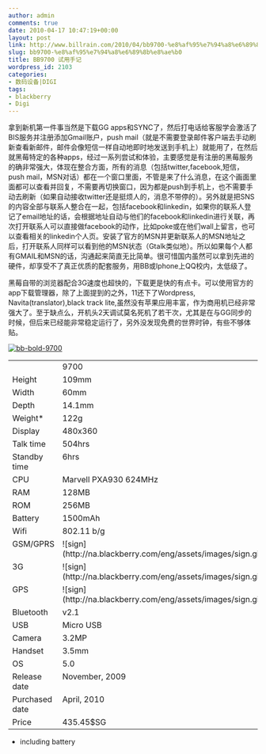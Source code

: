 ```yaml
---
author: admin
comments: true
date: 2010-04-17 10:47:19+00:00
layout: post
link: http://www.billrain.com/2010/04/bb9700-%e8%af%95%e7%94%a8%e6%89%8b%e8%ae%b0/
slug: bb9700-%e8%af%95%e7%94%a8%e6%89%8b%e8%ae%b0
title: BB9700 试用手记
wordpress_id: 2103
categories:
- 数码设备|DIGI
tags:
- blackberry
- Digi
---
```


拿到新机第一件事当然是下载GG apps和SYNC了，然后打电话给客服学会激活了BIS服务并注册添加Gmail账户，push mail（就是不需要登录邮件客户端去手动刷新查看新邮件，邮件会像短信一样自动地即时地发送到手机上）就能用了，在然后就黑莓特定的各种apps，经过一系列尝试和体验，主要感觉是有注册的黑莓服务的确非常强大，体现在整合方面，所有的消息（包括twitter,facebook,短信，push mail，MSN对话）都在一个窗口里面，不管是来了什么消息，在这个画面里面都可以查看并回复，不需要再切换窗口，因为都是push到手机上，也不需要手动去刷新（如果自动接收twitter还是挺烦人的，消息不带停的）。另外就是把SNS的内容全部与联系人整合在一起，包括facebook和linkedin，如果你的联系人登记了email地址的话，会根据地址自动与他们的facebook和linkedin进行关联，再次打开联系人可以直接做facebook的动作，比如poke或在他们wall上留言，也可以查看相关的linkedin个人页。安装了官方的MSN并更新联系人的MSN地址之后，打开联系人同样可以看到他的MSN状态（Gtalk类似地）。所以如果每个人都有GMAIL和MSN的话，沟通起来简直无比简单。很可惜国内虽然可以拿到先进的硬件，却享受不了真正优质的配套服务，用BB或Iphone上QQ校内，太低级了。

 

黑莓自带的浏览器配合3G速度也超快的，下载更是快的有点卡。可以使用官方的app下载管理器，除了上面提到的之外，11还下了Wordpress, Navita(translator),black track lite,虽然没有苹果应用丰富，作为商用机已经非常强大了。至于缺点么，开机头2天调试莫名死机了若干次，尤其是在与GG同步的时候，但后来已经能非常稳定运行了，另外没发现免费的世界时钟，有些不够体贴。

 

[![bb-bold-9700](http://www.billrain.com/wp-content/uploads/2010/04/bbbold9700_thumb.png)](http://www.billrain.com/wp-content/uploads/2010/04/bbbold9700.png)

 

  <table cellpadding="2" cellspacing="0" align="center" border="0" width="500" ><tbody >       <tr >         
<td width="166" valign="top" >
</td>          
<td width="166" valign="top" >9700
</td>          
<td width="166" valign="top" >8820
</td>       </tr>        <tr >         
<td width="166" valign="top" >Height
</td>          
<td width="166" valign="top" >109mm
</td>          
<td width="166" valign="top" >114mm
</td>       </tr>        <tr >         
<td width="166" valign="top" >Width
</td>          
<td width="166" valign="top" >60mm
</td>          
<td width="166" valign="top" >66mm
</td>       </tr>        <tr >         
<td width="166" valign="top" >Depth
</td>          
<td width="166" valign="top" >14.1mm
</td>          
<td width="166" valign="top" >14mm
</td>       </tr>        <tr >         
<td width="166" valign="top" >Weight*
</td>          
<td width="166" valign="top" >122g
</td>          
<td width="166" valign="top" >134g
</td>       </tr>        <tr >         
<td width="166" valign="top" >Display
</td>          
<td width="166" valign="top" >480x360
</td>          
<td width="166" valign="top" >320x240
</td>       </tr>        <tr >         
<td width="166" valign="top" >Talk time
</td>          
<td width="166" valign="top" >504hrs
</td>          
<td width="166" valign="top" >528hrs
</td>       </tr>        <tr >         
<td width="166" valign="top" >Standby time
</td>          
<td width="166" valign="top" >6hrs
</td>          
<td width="166" valign="top" >5hrs
</td>       </tr>        <tr >         
<td width="166" valign="top" >CPU
</td>          
<td width="166" valign="top" >Marvell PXA930 624MHz
</td>          
<td width="166" valign="top" >Intel Xscale PXA272 312Mhz
</td>       </tr>        <tr >         
<td width="166" valign="top" >RAM
</td>          
<td width="166" valign="top" >128MB
</td>          
<td width="166" valign="top" >16MB
</td>       </tr>        <tr >         
<td width="166" valign="top" >ROM
</td>          
<td width="166" valign="top" >256MB
</td>          
<td width="166" valign="top" >64MB
</td>       </tr>        <tr >         
<td width="166" valign="top" >Battery
</td>          
<td width="166" valign="top" >1500mAh
</td>          
<td width="166" valign="top" >1400mAh
</td>       </tr>        <tr >         
<td width="166" valign="top" >Wifi
</td>          
<td width="166" valign="top" >802.11 b/g
</td>          
<td width="166" valign="top" >802.11 a/b/g
</td>       </tr>        <tr >         
<td width="166" valign="top" >GSM/GPRS 
</td>          
<td width="166" valign="top" >![sign](http://na.blackberry.com/eng/assets/images/sign.gif)
</td>          
<td width="166" valign="top" >![sign](http://na.blackberry.com/eng/assets/images/sign.gif)
</td>       </tr>        <tr >         
<td width="166" valign="top" >3G
</td>          
<td width="166" valign="top" >![sign](http://na.blackberry.com/eng/assets/images/sign.gif)
</td>          
<td width="166" valign="top" >
</td>       </tr>        <tr >         
<td width="166" valign="top" >GPS
</td>          
<td width="166" valign="top" >![sign](http://na.blackberry.com/eng/assets/images/sign.gif)
</td>          
<td width="166" valign="top" >![sign](http://na.blackberry.com/eng/assets/images/sign.gif)
</td>       </tr>        <tr >         
<td width="166" valign="top" >Bluetooth
</td>          
<td width="166" valign="top" >v2.1
</td>          
<td width="166" valign="top" >v2.0
</td>       </tr>        <tr >         
<td width="166" valign="top" >USB
</td>          
<td width="166" valign="top" >Micro USB
</td>          
<td width="166" valign="top" >Mini USB
</td>       </tr>        <tr >         
<td width="166" valign="top" >Camera
</td>          
<td width="166" valign="top" >3.2MP
</td>          
<td width="166" valign="top" >
</td>       </tr>        <tr >         
<td width="166" valign="top" >Handset
</td>          
<td width="166" valign="top" >3.5mm
</td>          
<td width="166" valign="top" >2.5mm
</td>       </tr>        <tr >         
<td width="166" valign="top" >OS 
</td>          
<td width="166" valign="top" >5.0
</td>          
<td width="166" valign="top" >4.5
</td>       </tr>        <tr >         
<td width="166" valign="top" >Release date
</td>          
<td width="166" valign="top" >November, 2009
</td>          
<td width="166" valign="top" >August, 2007
</td>       </tr>        <tr >         
<td width="166" valign="top" >Purchased date
</td>          
<td width="166" valign="top" >April, 2010
</td>          
<td width="166" valign="top" >March, 2008
</td>       </tr>        <tr >         
<td width="166" valign="top" >Price
</td>          
<td width="166" valign="top" >435.45$SG
</td>          
<td width="166" valign="top" >2800RMB
</td>       </tr>     </tbody></table>

 

 

 

 

 

* including battery
